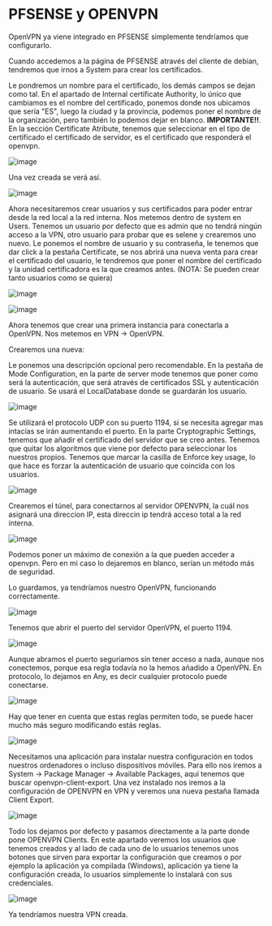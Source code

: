 # PFSENSE y OPENVPN

OpenVPN ya viene integrado en PFSENSE simplemente tendríamos que configurarlo.

Cuando accedemos a la página de PFSENSE através del cliente de debian, tendremos que irnos a System para crear los certificados.

 Le pondremos un nombre para el certificado, los demás campos se dejan como tal. En el apartado de Internal certificate Authority, lo único que cambiamos es el nombre del certificado, ponemos donde nos ubicamos que sería "ES", luego la ciudad y la provincia, podemos poner el nombre de la organización, pero también lo podemos dejar en blanco.
**IMPORTANTE!!**. En la sección Certificate Atribute, tenemos que seleccionar en el tipo de certificado el certificado de servidor, es el certificado que responderá el openvpn.
 
![image](https://github.com/SeleneBP/VPN-y-Proxmox/assets/91204696/d540ce79-7668-44e8-8cd8-835509c8b76c)

Una vez creada se verá así.

![image](https://github.com/SeleneBP/VPN-y-Proxmox/assets/91204696/aec90846-f19c-4aaa-a063-4543ff64f7bd)

Ahora necesitaremos crear usuarios y sus certificados para poder entrar desde la red local a la red interna.
Nos metemos dentro de system en Users. Tenemos un usuario por defecto que es admin que no tendrá ningún acceso a la VPN, otro usuario para probar que es selene y crearemos uno nuevo. 
Le ponemos el nombre de usuario y su contraseña, le tenemos que dar click a la pestaña Certificate, se nos abrirá una nueva venta para crear el certificado del usuario, le tendremos que poner el nombre del certificado y la unidad certificadora es la que creamos antes.
(NOTA: Se pueden crear tanto usuarios como se quiera)

![image](https://github.com/SeleneBP/VPN-y-Proxmox/assets/91204696/7d6d7a3d-21b2-4ed2-8879-f61db5ad066f)

![image](https://github.com/SeleneBP/VPN-y-Proxmox/assets/91204696/abb8ff57-dc7e-4cf9-b759-d8b7408cc36c)

Ahora tenemos que crear una primera instancia para conectarla a OpenVPN. Nos metemos en VPN -> OpenVPN.

Crearemos una nueva:

Le ponemos una descripción opcional pero recomendable. En la pestaña de Mode Configuration, en la parte de server mode tenemos que poner como será la autenticación, que será através de certificados SSL y autenticación de usuario. Se usará el LocalDatabase donde se guardarán los usuario. 

![image](https://github.com/SeleneBP/VPN-y-Proxmox/assets/91204696/7720e5f0-1dc8-40ab-83eb-b688f6412456)

Se utilizará el protocolo UDP con su puerto 1194, si se necesita agregar mas intacias se irán aumentando el puerto.
En la parte Cryptographic Settings, tenemos que añadir el certificado del servidor que se creo antes.
Tenemos que quitar los algoritmos que viene por defecto para seleccionar los nuestros propios. Tenemos que marcar la casilla de Enforce key usage, lo que hace es forzar la autenticación de usuario que coincida con los usuarios.

![image](https://github.com/SeleneBP/VPN-y-Proxmox/assets/91204696/347a7a60-59b4-48ac-ba7b-58afb8bde56d)

Crearemos el túnel, para conectarnos al servidor OPENVPN, la cuál nos asignará una direccion IP, esta direccin ip tendrá acceso total a la red interna.

![image](https://github.com/SeleneBP/VPN-y-Proxmox/assets/91204696/05186ee9-a815-43cf-9749-8249c13a9a65)

Podemos poner un máximo de conexión a la que pueden acceder a openvpn. Pero en mi caso lo dejaremos en blanco, serían un método más de seguridad.

Lo guardamos, ya tendríamos nuestro OpenVPN, funcionando correctamente.

![image](https://github.com/SeleneBP/VPN-y-Proxmox/assets/91204696/c02afbbb-e598-47e4-968b-a75ea1a1f88b)

Tenemos que abrir el puerto del servidor OpenVPN, el puerto 1194.

![image](https://github.com/SeleneBP/VPN-y-Proxmox/assets/91204696/19614792-822a-48f1-a60a-ae30b3bd8965)

Aunque abramos el puerto seguriamos sin tener acceso a nada, aunque nos conectemos, porque esa regla todavía no la hemos añadido a OpenVPN.
En protocolo, lo dejamos en Any, es decir cualquier protocolo puede conectarse.

![image](https://github.com/SeleneBP/VPN-y-Proxmox/assets/91204696/3f8117f1-b704-4643-9a1b-3a6c912e9067)

Hay que tener en cuenta que estas reglas permiten todo, se puede hacer mucho más seguro modificando estás reglas.

![image](https://github.com/SeleneBP/VPN-y-Proxmox/assets/91204696/6467f2b2-232c-4ce7-a99c-ec997558d37f)

Necesitamos una aplicación para instalar nuestra configuración en todos nuestros ordenadores o incluso dispositivos móviles.
Para ello nos iremos a System -> Package Manager -> Available Packages, aquí tenemos que buscar openvpn-client-export. Una vez instalado nos iremos a la configuración de OPENVPN en VPN y veremos una nueva pestaña llamada Client Export.

![image](https://github.com/SeleneBP/VPN-y-Proxmox/assets/91204696/a90d7a83-5c75-4a84-a9ee-8713c6560c98)

Todo los dejamos por defecto y pasamos directamente a la parte donde pone OPENVPN Clients.
En este apartado veremos los usuarios que tenemos creados y al lado de cada uno de lo usuarios tenemos unos botones que sirven para exportar la configuración que creamos o por ejemplo la aplicación ya compilada (Windows), aplicación ya tiene la configuración creada, lo usuarios simplemente lo instalará con sus credenciales.

![image](https://github.com/SeleneBP/VPN-y-Proxmox/assets/91204696/8852cd31-ccdc-4355-a484-7654d04eb775)

Ya tendríamos nuestra VPN creada. 
